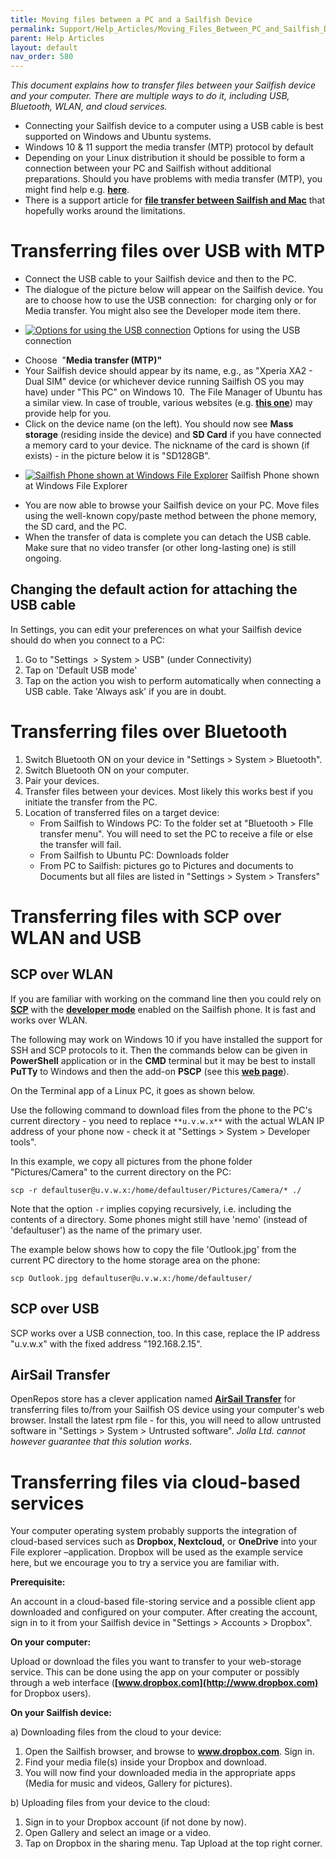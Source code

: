 ```yaml
---
title: Moving files between a PC and a Sailfish Device
permalink: Support/Help_Articles/Moving_Files_Between_PC_and_Sailfish_Device/
parent: Help Articles
layout: default
nav_order: 580
---
```



_This document explains how to transfer files between your Sailfish device and your computer. There are multiple ways to do it, including USB, Bluetooth, WLAN, and cloud services._

* Connecting your Sailfish device to a computer using a USB cable is best supported on Windows and Ubuntu systems.
* Windows 10 & 11 support the media transfer (MTP) protocol by default
* Depending on your Linux distribution it should be possible to form a connection between your PC and Sailfish without additional preparations. Should you have problems with media transfer (MTP), you might find help e.g. [**here**](https://askubuntu.com/questions/146529/how-to-connect-mtp-devices-via-usb).
* There is a support article for **[file transfer between Sailfish and Mac](/Support/Help_Articles/Moving_Files_between_Mac_and_Sailfish_Device/)** that hopefully works around the limitations.


# Transferring files over USB with MTP


* Connect the USB cable to your Sailfish device and then to the PC.
* The dialogue of the picture below will appear on the Sailfish device. You are to choose how to use the USB connection:   for charging only or for Media transfer. You might also see the Developer mode item there.

<div class="flex-images" markdown="1">

* <a href="USB_cable_connected.png" class="narrow-image"><img src="USB_cable_connected.png" alt="Options for using the USB connection"></a>
  <span class="md_figcaption">
    Options for using the USB connection
  </span>
</div>

* Choose  "**Media transfer (MTP)"**
* Your Sailfish device should appear by its name, e.g., as "Xperia XA2 - Dual SIM" device (or whichever device running Sailfish OS you may have) under "This PC" on Windows 10.  The File Manager of Ubuntu has a similar view. In case of trouble, various websites (e.g. **[this one](https://www.howtoforge.com/tutorial/how-to-connect-your-android-device-on-linux/)**) may provide help for you.
* Click on the device name (on the left). You should now see **Mass storage** (residing inside the device) and **SD Card** if you have connected a memory card to your device. The nickname of the card is shown (if exists) - in the picture below it is "SD128GB".

<div class="flex-images" markdown="1">

* <a href="Win10_File_Manager.png"><img src="Win10_File_Manager.png" alt="Sailfish Phone shown at Windows File Explorer"></a>
  <span class="md_figcaption">
    Sailfish Phone shown at Windows File Explorer
  </span>
</div>


* You are now able to browse your Sailfish device on your PC. Move files using the well-known copy/paste method between the phone memory, the SD card, and the PC.
* When the transfer of data is complete you can detach the USB cable. Make sure that no video transfer (or other long-lasting one) is still ongoing.

## Changing the default action for attaching the USB cable

In Settings, you can edit your preferences on what your Sailfish device should do when you connect to a PC:

1.  Go to "Settings  > System > USB" (under Connectivity)
2.  Tap on 'Default USB mode'
3.  Tap on the action you wish to perform automatically when connecting a USB cable. Take 'Always ask' if you are in doubt.

# Transferring files over Bluetooth


1.  Switch Bluetooth ON on your device in "Settings > System > Bluetooth".
2.  Switch Bluetooth ON on your computer.
3.  Pair your devices.
4.  Transfer files between your devices. Most likely this works best if you initiate the transfer from the PC.
5.  Location of transferred files on a target device:
    * From Sailfish to Windows PC: To the folder set at "Bluetooth > FIle transfer menu". You will need to set the PC to receive a file or else the transfer will fail.
    * From Sailfish to Ubuntu PC: Downloads folder
    * From PC to Sailfish: pictures go to Pictures and documents to Documents but all files are listed in "Settings > System > Transfers"

# Transferring files with SCP over WLAN and USB

## SCP over WLAN

If you are familiar with working on the command line then you could rely on **[SCP](https://en.wikipedia.org/wiki/Secure_copy)** with the **[developer mode](https://docs.sailfishos.org/Support/Help_Articles/Enabling_Developer_Mode/)** enabled on the Sailfish phone. It is fast and works over WLAN.

The following may work on Windows 10 if you have installed the support for SSH and SCP protocols to it. Then the commands below can be given in **PowerShell** application or in the **CMD** terminal but it may be best to install **PuTTy** to Windows and then the add-on **PSCP** (see this **[web page](https://www.ssh.com/ssh/putty/putty-manuals/0.68/Chapter5.html)**).

On the Terminal app of a Linux PC, it goes as shown below.

Use the following command to download files from the phone to the PC's current directory - you need to replace `**u.v.w.x**` with the actual WLAN IP address of your phone now - check it at "Settings > System > Developer tools".

In this example, we copy all pictures from the phone folder "Pictures/Camera" to the current directory on the PC:

```
scp -r defaultuser@u.v.w.x:/home/defaultuser/Pictures/Camera/* ./
```

Note that the option ```-r``` implies copying recursively, i.e. including the contents of a directory. Some phones might still have 'nemo' (instead of 'defaultuser') as the name of the primary user. 

The example below shows how to copy the file 'Outlook.jpg' from the current PC directory to the home storage area on the phone:

```
scp Outlook.jpg defaultuser@u.v.w.x:/home/defaultuser/
```

## SCP over USB

SCP works over a USB connection, too. In this case, replace the IP address "u.v.w.x" with the fixed address "192.168.2.15".

## AirSail Transfer

OpenRepos store has a clever application named [**AirSail Transfer**](https://openrepos.net/content/6uvnpr/airsail-transfer) for transferring files to/from your Sailfish OS device using your computer's web browser. Install the latest rpm file - for this, you will need to allow untrusted software in "Settings > System > Untrusted software". _Jolla Ltd. cannot however guarantee that this solution works_.

# Transferring files via cloud-based services

Your computer operating system probably supports the integration of cloud-based services such as **Dropbox, Nextcloud,** or **OneDrive** into your File explorer –application. Dropbox will be used as the example service here, but we encourage you to try a service you are familiar with.

**Prerequisite:**

An account in a cloud-based file-storing service and a possible client app downloaded and configured on your computer. After creating the account, sign in to it from your Sailfish device in "Settings > Accounts > Dropbox".

**On your computer:**

Upload or download the files you want to transfer to your web-storage service. This can be done using the app on your computer or possibly through a web interface (**[www.dropbox.com](http://www.dropbox.com)** for Dropbox users).

**On your Sailfish device:**

a) Downloading files from the cloud to your device:
1. Open the Sailfish browser, and browse to **www.dropbox.com**. Sign in.
2. Find your media file(s) inside your Dropbox and download.
3. You will now find your downloaded media in the appropriate apps (Media for music and videos, Gallery for pictures).

b) Uploading files from your device to the cloud:
1. Sign in to your Dropbox account (if not done by now).
2. Open Gallery and select an image or a video.
3. Tap on Dropbox in the sharing menu. Tap Upload at the top right corner.

